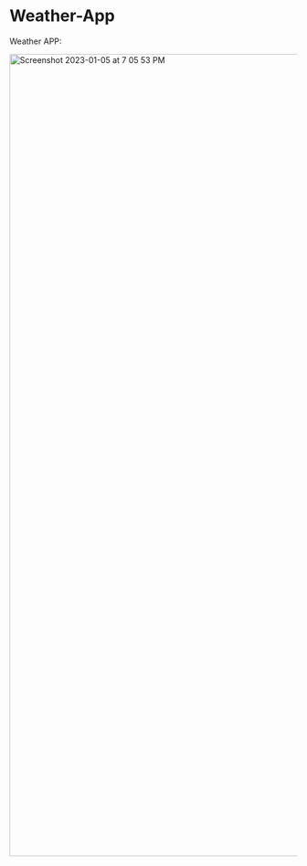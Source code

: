 # Weather-App
Weather APP:





<img width="1405" alt="Screenshot 2023-01-05 at 7 05 53 PM" src="https://user-images.githubusercontent.com/91722732/210792930-c060692f-d3d5-41b9-a54e-e53822a67d28.png">
